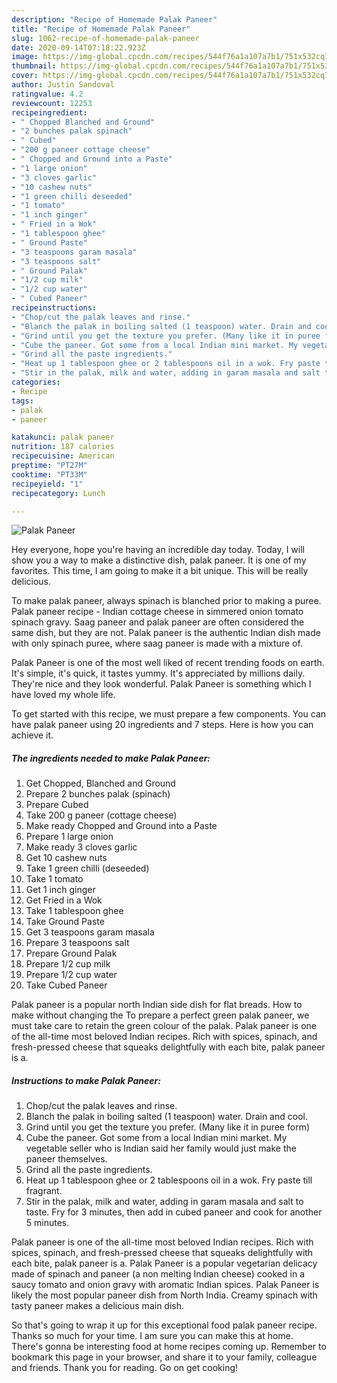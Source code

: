 ```yaml
---
description: "Recipe of Homemade Palak Paneer"
title: "Recipe of Homemade Palak Paneer"
slug: 1062-recipe-of-homemade-palak-paneer
date: 2020-09-14T07:18:22.923Z
image: https://img-global.cpcdn.com/recipes/544f76a1a107a7b1/751x532cq70/palak-paneer-recipe-main-photo.jpg
thumbnail: https://img-global.cpcdn.com/recipes/544f76a1a107a7b1/751x532cq70/palak-paneer-recipe-main-photo.jpg
cover: https://img-global.cpcdn.com/recipes/544f76a1a107a7b1/751x532cq70/palak-paneer-recipe-main-photo.jpg
author: Justin Sandoval
ratingvalue: 4.2
reviewcount: 12253
recipeingredient:
- " Chopped Blanched and Ground"
- "2 bunches palak spinach"
- " Cubed"
- "200 g paneer cottage cheese"
- " Chopped and Ground into a Paste"
- "1 large onion"
- "3 cloves garlic"
- "10 cashew nuts"
- "1 green chilli deseeded"
- "1 tomato"
- "1 inch ginger"
- " Fried in a Wok"
- "1 tablespoon ghee"
- " Ground Paste"
- "3 teaspoons garam masala"
- "3 teaspoons salt"
- " Ground Palak"
- "1/2 cup milk"
- "1/2 cup water"
- " Cubed Paneer"
recipeinstructions:
- "Chop/cut the palak leaves and rinse."
- "Blanch the palak in boiling salted (1 teaspoon) water. Drain and cool."
- "Grind until you get the texture you prefer. (Many like it in puree form)"
- "Cube the paneer. Got some from a local Indian mini market. My vegetable seller who is Indian said her family would just make the paneer themselves."
- "Grind all the paste ingredients."
- "Heat up 1 tablespoon ghee or 2 tablespoons oil in a wok. Fry paste till fragrant."
- "Stir in the palak, milk and water, adding in garam masala and salt to taste. Fry for 3 minutes, then add in cubed paneer and cook for another 5 minutes."
categories:
- Recipe
tags:
- palak
- paneer

katakunci: palak paneer 
nutrition: 187 calories
recipecuisine: American
preptime: "PT27M"
cooktime: "PT33M"
recipeyield: "1"
recipecategory: Lunch

---
```



![Palak Paneer](https://img-global.cpcdn.com/recipes/544f76a1a107a7b1/751x532cq70/palak-paneer-recipe-main-photo.jpg)

Hey everyone, hope you're having an incredible day today. Today, I will show you a way to make a distinctive dish, palak paneer. It is one of my favorites. This time, I am going to make it a bit unique. This will be really delicious.

To make palak paneer, always spinach is blanched prior to making a puree. Palak paneer recipe - Indian cottage cheese in simmered onion tomato spinach gravy. Saag paneer and palak paneer are often considered the same dish, but they are not. Palak paneer is the authentic Indian dish made with only spinach puree, where saag paneer is made with a mixture of.

Palak Paneer is one of the most well liked of recent trending foods on earth. It's simple, it's quick, it tastes yummy. It's appreciated by millions daily. They're nice and they look wonderful. Palak Paneer is something which I have loved my whole life.


To get started with this recipe, we must prepare a few components. You can have palak paneer using 20 ingredients and 7 steps. Here is how you can achieve it.

<!--inarticleads1-->

##### The ingredients needed to make Palak Paneer:

1. Get  Chopped, Blanched and Ground
1. Prepare 2 bunches palak (spinach)
1. Prepare  Cubed
1. Take 200 g paneer (cottage cheese)
1. Make ready  Chopped and Ground into a Paste
1. Prepare 1 large onion
1. Make ready 3 cloves garlic
1. Get 10 cashew nuts
1. Take 1 green chilli (deseeded)
1. Take 1 tomato
1. Get 1 inch ginger
1. Get  Fried in a Wok
1. Take 1 tablespoon ghee
1. Take  Ground Paste
1. Get 3 teaspoons garam masala
1. Prepare 3 teaspoons salt
1. Prepare  Ground Palak
1. Prepare 1/2 cup milk
1. Prepare 1/2 cup water
1. Take  Cubed Paneer


Palak paneer is a popular north Indian side dish for flat breads. How to make without changing the To prepare a perfect green palak paneer, we must take care to retain the green colour of the palak. Palak paneer is one of the all-time most beloved Indian recipes. Rich with spices, spinach, and fresh-pressed cheese that squeaks delightfully with each bite, palak paneer is a. 

<!--inarticleads2-->

##### Instructions to make Palak Paneer:

1. Chop/cut the palak leaves and rinse.
1. Blanch the palak in boiling salted (1 teaspoon) water. Drain and cool.
1. Grind until you get the texture you prefer. (Many like it in puree form)
1. Cube the paneer. Got some from a local Indian mini market. My vegetable seller who is Indian said her family would just make the paneer themselves.
1. Grind all the paste ingredients.
1. Heat up 1 tablespoon ghee or 2 tablespoons oil in a wok. Fry paste till fragrant.
1. Stir in the palak, milk and water, adding in garam masala and salt to taste. Fry for 3 minutes, then add in cubed paneer and cook for another 5 minutes.


Palak paneer is one of the all-time most beloved Indian recipes. Rich with spices, spinach, and fresh-pressed cheese that squeaks delightfully with each bite, palak paneer is a. Palak Paneer is a popular vegetarian delicacy made of spinach and paneer (a non melting Indian cheese) cooked in a saucy tomato and onion gravy with aromatic Indian spices. Palak Paneer is likely the most popular paneer dish from North India. Creamy spinach with tasty paneer makes a delicious main dish. 

So that's going to wrap it up for this exceptional food palak paneer recipe. Thanks so much for your time. I am sure you can make this at home. There's gonna be interesting food at home recipes coming up. Remember to bookmark this page in your browser, and share it to your family, colleague and friends. Thank you for reading. Go on get cooking!

